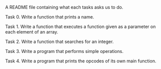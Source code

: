 A README file containing what each tasks asks us to do.

Task 0. Write a function that prints a name.

Task 1. Write a function that executes a function given as a parameter on each element of an array.

Task 2. Write a function that searches for an integer.

Task 3. Write a program that performs simple operations.

Task 4. Write a program that prints the opcodes of its own main function.
